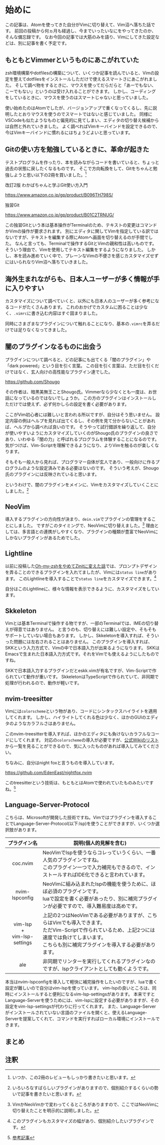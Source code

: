 # 始めに

この記事は、Atomを使ってきた自分がVimに切り替えて、Vim沼へ落ちた話です。
前回の投稿から何ヵ月も経過し、今までいったいなにをやってきたのか、そんな備忘録です。
なお今回の記事では大筋のみを語り、Vimにしてきた設定などは、別に記事を書く予定です。


## もともとVimmerというものにあこがれていた

zsh環境構築やdotfilesの構築について、いくつか記事を読んでいると、Vimの設定を整えてdotfilesをインストールしただけで使えるスマートさにあこがれました。
そして調べ物をするときに、マウスを使ってだらだらと「あーでもない、こーでもない」というのは受け入れることができます。
しかし、コーディングをしているときに、マウスを使うのはスマートじゃないと思っていました。

使い始めたのはAtomでしたが、バージョンアップで重くなってくるし、先に説明したとおりマウスを使うのでスマートではないと感じていました。
同様にVSCodeも似たようなものと偏見的に見てしまい、エディタの切り替え候補からは自然と外れていきました。
よく調べればVimキーバインドを設定できるので、今はVimキーバインドに慣れるにはちょうどよいと思っています。


## Gitの使い方を勉強しているときに、革命が起きた

テストプログラムを作ったり、本を読みながらコードを書いていると、ちょっと過去の状態に戻したくなるものです。
そこで方向転換をして、Gitをちゃんと勉強しようと思い以下の2冊を買いました。[^1]

<!-- textlint-disable -->

改訂2版 わかばちゃんと学ぶGit使い方入門

https://www.amazon.co.jp/gp/product/B096TH798S/

独習Git

https://www.amazon.co.jp/gp/product/B01C2TRNUG/

<!-- textlint-enable -->

この独習Gitという本は基本操作がTerminalのため、テキストの変更はコマンドかVimの操作が要求されます。
別にエディタに関してVimを指定している訳ではないですが、テキストを編集する際にAtomへ画面を切り替えるのが手間でした。
なんと言っても、Terminalで操作するGitとVimの親和性は高いものです。そういう理由で、Vimを使用してテキスト編集をするようになりました。
しかし、本を読み進めていく中で、プレーンなVimの不便さを感じカスタマイズせずにはいられなりVim沼へ落ちていきました。


## 海外生まれながらも、日本人ユーザーが多く情報が手に入りやすい

カスタマイズについて調べていくと、以外にも日本人のユーザーが多く参考になるコードがたくさんあります。
これのおかげでカスタムに困ることは少なく、`.vimrc`に書き込む内容はすぐ固まりました。

同時にさまざまなプラグインについて触れることになり、基本の`.vimrc`を弄るだけでは足りなくなってきました。


## 闇のプラグインなるものに出会う

プラグインについて調べると、どの記事にも出てくる「闇のプラグイン」や「dark powered」という目を引く言葉。
この目を引く言葉は、ただ目を引くだけではなく、玄人向けの高性能なプラグイン達でした。

https://github.com/Shougo

その作者は、暗黒美無王ことShougo氏。Vimmerなら少なくとも一度は、お世話になっているのではないでしょうか。
この方のプラグインはインストールしただけでは使えず、必ず何かしらの設定を書く必要があります。

ここがVim初心者には難しいと言われる所以ですが、自分はそう思いません。
設定内容の例はヘルプを見れば出てくるし、その例を見て分からないことがあれば、ヘルプから調べれば良いのです。
そうやって試行錯誤を繰り返して、自分が使いやすいようにカスタマイズしていくのがShougo氏のプラグインの良さであり、いわゆる「闇の力」と呼ばれるプログラムを体験することになるのです。
気がつけば、Vim-Scriptを理解できるようになり、よりVimを触るのが楽しくなります。

そもそも一般人から見れば、プログラマー自体が玄人であり、一般向けに作るプログラムのような設定済みである必要はないのです。
そういう考えが、Shougo氏のプラグインには反映されていると思います。

というわけで、闇のプラグインをメインに、Vimをカスタマイズしていくことにしました。[^2]


## NeoVim

導入するプラグインの方向性が決まり、`dein.vim`でプラグインの管理をすることにしました。
ですがこのタイミングで、NeoVimに切り替えました。[^3]
理由としては、多言語との連携がしやすくなり、プラグインの種類が豊富でNeoVimにしかないプラグインがあるためでした。


## Lightline

以前に投稿した[Oh-my-zshをやめてZinitに変えた話][1]では、プロンプトデザインを弄ることのできるプラグインを入れてましたが、Vimには`status line`があります。
このLightlineを導入することで`status line`をカスタマイズできます。[^4]

自分はこのLightlineに、様々な情報を表示できるように、カスタマイズをしています。


## Skkeleton

Vimとは基本Terminalで操作する物ですが、一部のTerminalでは、IMEの切り替えが得意ではありません。
と言うのも、切り替えには難しい設定や、そもそもサポートしていない場合もあります。
しかし、Skkeletonを導入すれば、そういった問題には左右されることはありません。
このプラグインを導入すれば、SKKという入力方式で、Vimの中で日本語入力が出来るようになります。
SKKはEmacsで生まれた日本語入力方式です。それをVimでも使えるようにしたものですね。

SKKで日本語入力するプラグインだとeskk.vimが有名ですが、Vim-Scriptで作られていて動作が重いです。
SkkeletonはTypeScriptで作られていて、非同期で処理が行われるので、動作が軽いです。


## nvim-treesitter

Vimには`colorscheme`という物があり、コードにシンタックスハイライトを適用してくれます。
しかし、ハイライトしてくれる色は少なく、ほかのGUIのエディタのようなカラフルさはありません。

このnvim-treesitterを導入すれば、ほかのエディタにも負けないカラフルなコードにしてくれます。
対応の`colorscheme`の導入が必要ですが、[公式Wikiのリスト][2]から一覧を見ることができるので、気に入ったものがあれば導入してみてください。

ちなみに、自分はnight foxと言うものを導入しています。

https://github.com/EdenEast/nightfox.nvim

このtreesitterという技術は、もともとはAtomで使われていたものみたいですね。[^5]


## Language-Server-Protocol

こちらは、Microsoftが開発した技術ですね。Vimではプラグインを導入することでLanguage-Server-Protocol(以下:lsp)を使うことができますが、いくつか選択肢があります。

|プラグイン名                    |説明(個人的見解を含む)                                                                                                                                            |
|:------------------------------:|------------------------------------------------------------------------------------------------------------------------------------------------------------------|
|coc.nvim                        |NeoVimでlspを使うならコレっていうくらい、一番人気のプラグインですね。<br>このプラグイン一つで入力補完もできるので、インストールすればIDE化できると言われています。|
|nvim-lspconfig                  |NeoVimに組み込まれたlspの機能を使うために、ほぼ必須のプラグインです。<br>luaで設定を書く必要があったり、別に補完プラグインが必要ですので、導入難易度は高めです。    |
|vim-lsp<br>+<br>vim-lsp-settings|上記の2つはNeoVimである必要がありますが、こちらはVimでも導入できます。<br>ただVim-Scriptで作られているため、上記2つには速度では負けてしまいます。<br>こちらも別に補完プラグインを導入する必要があります。    |
|ale                             |非同期でリンターを実行してくれるプラグインなのですが、lspクライアントとしても動くようです。                                                         |

本当はnvim-lspconfigを導入して軽快に補完操作をしたいのですが、luaで書く設定が難しいので自分はvim-lspを使っています。
vim-lspの良いところは、同時にインストールすると便利になるvim-lsp-settingsがあります。
本来ですとLanguage-Serverを使うためには、vim-lspに設定する必要がありますが、その設定をvim-lsp-settingsが代わりに行ってくれます。
また、Language-Serverがインストールされていない言語のファイルを開くと、使えるLanguage-Serverを提案してくれて、コマンドを実行すればローカル環境にインストールできます。


## まとめ




## 注釈

[^1]: いつか、この2冊のレビューもしっかり書きたいと思います。
[^2]: いろいろなすばらしいプラグインがありますので、個別紹介するくらいの勢いで記事を書きたいと思います。
[^3]: VimかNeoVimかで変わってくるところがありますので、ここではNeoVimに切り替えたことを明示的に説明しました。
[^4]: このプラグインもカスタマイズの幅があり、個別紹介したいプラグインです。
[^5]: [参考記事][3]

<!-- リンク集 -->
[1]:https://qiita.com/yasunori-kirin0418/items/3557150582a1f7e08ecb
[2]:https://github.com/nvim-treesitter/nvim-treesitter/wiki/Colorschemes
[3]:https://www.google.com/amp/s/forest.watch.impress.co.jp/docs/news/1149/887/amp.index.html

